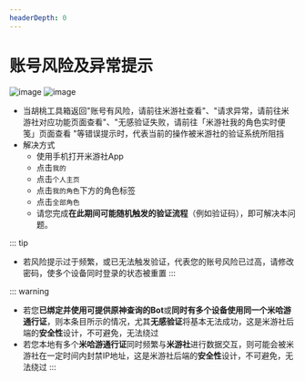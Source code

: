 ```yaml
---
headerDepth: 0
---
```


# 账号风险及异常提示

![image](https://user-images.githubusercontent.com/96916320/201329765-531d6eb6-2ec4-4022-9049-bcba3b4bf9cf.png)
![image](https://user-images.githubusercontent.com/96916320/204005371-ced5213b-a7af-4cba-baa3-818f9b7ade35.png)


- 当胡桃工具箱返回"账号有风险，请前往米游社查看"、"请求异常，请前往米游社对应功能页面查看"、"无感验证失败，请前往「米游社我的角色实时便笺」页面查看
"等错误提示时，代表当前的操作被米游社的验证系统所阻挡
- 解决方式
    - 使用手机打开米游社App
    - 点击`我的`
    - 点击`个人主页`
    - 点击`我的角色`下方的角色标签
    - 点击`全部角色`
    - 请您完成**在此期间可能随机触发的验证流程**（例如验证码），即可解决本问题。

::: tip
- 若风险提示过于频繁，或已无法触发验证，代表您的账号风险已过高，请修改密码，使多个设备同时登录的状态被重置
:::

::: warning
- 若您**已绑定并使用可提供原神查询的Bot**或**同时有多个设备使用同一个米哈游通行证**，则本条目所示的情况，尤其**无感验证**将基本无法成功，这是米游社后端的**安全性**设计，不可避免，无法绕过
- 若您本地有多个**米哈游通行证**同时频繁与**米游社**进行数据交互，则可能会被米游社在一定时间内封禁IP地址，这是米游社后端的**安全性**设计，不可避免，无法绕过
:::
